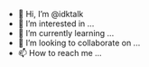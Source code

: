 - 👋 Hi, I’m @idktalk
- 👀 I’m interested in ...
- 🌱 I’m currently learning ...
- 💞️ I’m looking to collaborate on ...
- 📫 How to reach me ...

<!---
idktalk/idktalk is a ✨ special ✨ repository because its `README.md` (this file) appears on your GitHub profile.
You can click the Preview link to take a look at your changes.
--->
